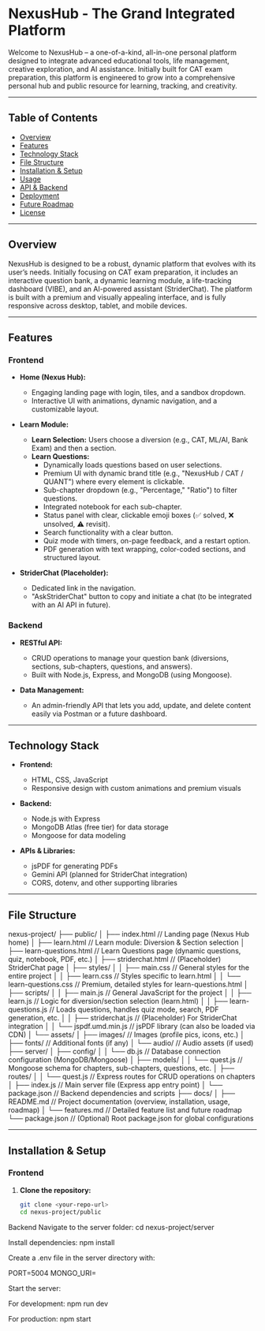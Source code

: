 # NexusHub - The Grand Integrated Platform

Welcome to NexusHub – a one-of-a-kind, all-in-one personal platform designed to integrate advanced educational tools, life management, creative exploration, and AI assistance. Initially built for CAT exam preparation, this platform is engineered to grow into a comprehensive personal hub and public resource for learning, tracking, and creativity.

---

## Table of Contents

- [Overview](#overview)
- [Features](#features)
- [Technology Stack](#technology-stack)
- [File Structure](#file-structure)
- [Installation & Setup](#installation--setup)
- [Usage](#usage)
- [API & Backend](#api--backend)
- [Deployment](#deployment)
- [Future Roadmap](#future-roadmap)
- [License](#license)

---

## Overview

NexusHub is designed to be a robust, dynamic platform that evolves with its user’s needs. Initially focusing on CAT exam preparation, it includes an interactive question bank, a dynamic learning module, a life-tracking dashboard (VIBE), and an AI-powered assistant (StriderChat). The platform is built with a premium and visually appealing interface, and is fully responsive across desktop, tablet, and mobile devices.

---

## Features

### Frontend

- **Home (Nexus Hub):**  
  - Engaging landing page with login, tiles, and a sandbox dropdown.
  - Interactive UI with animations, dynamic navigation, and a customizable layout.

- **Learn Module:**  
  - **Learn Selection:** Users choose a diversion (e.g., CAT, ML/AI, Bank Exam) and then a section.
  - **Learn Questions:**  
    - Dynamically loads questions based on user selections.
    - Premium UI with dynamic brand title (e.g., "NexusHub / CAT / QUANT") where every element is clickable.
    - Sub-chapter dropdown (e.g., "Percentage," "Ratio") to filter questions.
    - Integrated notebook for each sub-chapter.
    - Status panel with clear, clickable emoji boxes (✅ solved, ❌ unsolved, ⚠️ revisit).
    - Search functionality with a clear button.
    - Quiz mode with timers, on-page feedback, and a restart option.
    - PDF generation with text wrapping, color-coded sections, and structured layout.

- **StriderChat (Placeholder):**  
  - Dedicated link in the navigation.
  - "AskStriderChat" button to copy and initiate a chat (to be integrated with an AI API in future).

### Backend

- **RESTful API:**  
  - CRUD operations to manage your question bank (diversions, sections, sub-chapters, questions, and answers).
  - Built with Node.js, Express, and MongoDB (using Mongoose).

- **Data Management:**  
  - An admin-friendly API that lets you add, update, and delete content easily via Postman or a future dashboard.

---

## Technology Stack

- **Frontend:**  
  - HTML, CSS, JavaScript
  - Responsive design with custom animations and premium visuals

- **Backend:**  
  - Node.js with Express
  - MongoDB Atlas (free tier) for data storage
  - Mongoose for data modeling

- **APIs & Libraries:**  
  - jsPDF for generating PDFs
  - Gemini API (planned for StriderChat integration)
  - CORS, dotenv, and other supporting libraries

---

## File Structure

nexus-project/
├── public/
│   ├── index.html                // Landing page (Nexus Hub home)
│   ├── learn.html                // Learn module: Diversion & Section selection
│   ├── learn-questions.html      // Learn Questions page (dynamic questions, quiz, notebook, PDF, etc.)
│   ├── striderchat.html          // (Placeholder) StriderChat page
│   ├── styles/
│   │   ├── main.css              // General styles for the entire project
│   │   ├── learn.css             // Styles specific to learn.html
│   │   └── learn-questions.css   // Premium, detailed styles for learn-questions.html
│   ├── scripts/
│   │   ├── main.js               // General JavaScript for the project
│   │   ├── learn.js              // Logic for diversion/section selection (learn.html)
│   │   ├── learn-questions.js    // Loads questions, handles quiz mode, search, PDF generation, etc.
│   │   ├── striderchat.js        // (Placeholder) For StriderChat integration
│   │   └── jspdf.umd.min.js      // jsPDF library (can also be loaded via CDN)
│   └── assets/
│       ├── images/               // Images (profile pics, icons, etc.)
│       ├── fonts/                // Additional fonts (if any)
│       └── audio/                // Audio assets (if used)
├── server/
│   ├── config/
│   │   └── db.js                 // Database connection configuration (MongoDB/Mongoose)
│   ├── models/
│   │   └── quest.js              // Mongoose schema for chapters, sub-chapters, questions, etc.
│   ├── routes/
│   │   └── quest.js              // Express routes for CRUD operations on chapters
│   ├── index.js                  // Main server file (Express app entry point)
│   └── package.json              // Backend dependencies and scripts
├── docs/
│   ├── README.md                 // Project documentation (overview, installation, usage, roadmap)
│   └── features.md               // Detailed feature list and future roadmap
└── package.json                 // (Optional) Root package.json for global configurations

---

## Installation & Setup

### Frontend

1. **Clone the repository:**
   ```bash
   git clone <your-repo-url>
   cd nexus-project/public
Backend
Navigate to the server folder:
cd nexus-project/server

Install dependencies:
npm install

Create a .env file in the server directory with:

PORT=5004
MONGO_URI=<your-mongodb-connection-string>

Start the server:

For development:
npm run dev

For production:
npm start
